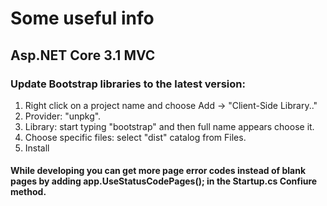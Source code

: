 # Some useful info

## Asp.NET Core 3.1 MVC

### Update Bootstrap libraries to the latest version:
1. Right click on a project name and choose Add -> "Client-Side Library.."
2. Provider: "unpkg".
3. Library: start typing "bootstrap" and then full name appears choose it.
4. Choose specific files: select "dist" catalog from Files.
5. Install

#### While developing you can get more page error codes instead of blank pages by adding app.UseStatusCodePages(); in the Startup.cs Confiure method.




